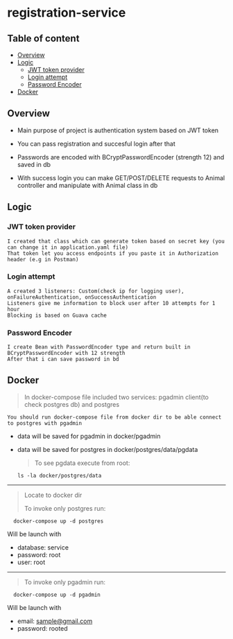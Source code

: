 # registration-service

## Table of content ##
- [Overview](#Overview)
- [Logic](#Logic)
  - [JWT token provider](#JWT-token-provider)
  - [Login attempt](#Login-attempt)
  - [Password Encoder](#Password-Encoder)
- [Docker](#Docker)




## Overview ##

- Main purpose of project is authentication system based on JWT token
- You can pass registration and succesful login after that
- Passwords are encoded with BCryptPasswordEncoder (strength 12) and saved in db

- With success login you can make GET/POST/DELETE requests to Animal controller and manipulate with Animal class in db


## Logic ##

### JWT token provider ###

    I created that class which can generate token based on secret key (you can change it in application.yaml file)
    That token let you access endpoints if you paste it in Authorization header (e.g in Postman)

### Login attempt ###

    A created 3 listeners: Custom(check ip for logging user), onFailureAuthentication, onSuccessAuthentication
    Listeners give me information to block user after 10 attempts for 1 hour
    Blocking is based on Guava cache

### Password Encoder ###
  
    I create Bean with PasswordEncoder type and return built in BCryptPasswordEncoder with 12 strength
    After that i can save password in bd


## Docker ##
> In docker-compose file included two services: pgadmin client(to check postgres db) and postgres

    You should run docker-compose file from docker dir to be able connect to postgres with pgadmin
- data will be saved for pgadmin in docker/pgadmin
- data will be saved for postgres in docker/postgres/data/pgdata
    >To see pgdata execute from root:
    
      ls -la docker/postgres/data 
    
---
    
   >Locate to docker dir
   >
   >To invoke only postgres run: 
  
      docker-compose up -d postgres
    
   Will be launch with
   - database: service
   - password: root
   - user: root
   
---

   >To invoke only pgadmin run:
   
      docker-compose up -d pgadmin
    
   Will be launch with
   - email: sample@gmail.com
   - password: rooted
